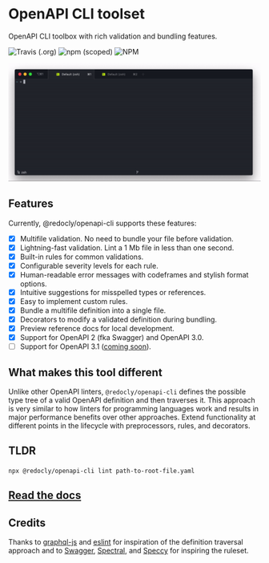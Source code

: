 # OpenAPI CLI toolset

OpenAPI CLI toolbox with rich validation and bundling features.

![Travis (.org)](https://img.shields.io/travis/Redocly/openapi-cli/master)
![npm (scoped)](https://img.shields.io/npm/v/@redocly/openapi-cli)
![NPM](https://img.shields.io/npm/l/@redocly/openapi-cli)

![OpenAPI 3 CLI toolset](./media/openapi-cli.gif)

## Features

Currently, @redocly/openapi-cli supports these features:

- [x] Multifile validation. No need to bundle your file before validation.
- [x] Lightning-fast validation. Lint a 1 Mb file in less than one second.
- [x] Built-in rules for common validations.
- [x] Configurable severity levels for each rule.
- [x] Human-readable error messages with codeframes and stylish format options.
- [x] Intuitive suggestions for misspelled types or references.
- [x] Easy to implement custom rules. 
- [x] Bundle a multifile definition into a single file.
- [x] Decorators to modify a validated definition during bundling.
- [x] Preview reference docs for local development.
- [x] Support for OpenAPI 2 (fka Swagger) and OpenAPI 3.0.
- [ ] Support for OpenAPI 3.1 ([coming soon](https://github.com/Redocly/openapi-cli/issues/160)).

## What makes this tool different

Unlike other OpenAPI linters, `@redocly/openapi-cli` defines the possible type tree of a valid OpenAPI definition and then traverses it. This approach is very similar to how linters for programming languages work and results in major performance benefits over other approaches. Extend functionality at different points in the lifecycle with preprocessors, rules, and decorators.

## TLDR

`npx @redocly/openapi-cli lint path-to-root-file.yaml`

## [Read the docs](https://redoc.ly/docs/cli/)

## Credits

Thanks to [graphql-js](https://github.com/graphql/graphql-js) and [eslint](https://github.com/eslint/eslint) for inspiration of the definition traversal approach and to [Swagger](https://github.com/swagger-api/swagger-editor), [Spectral](https://github.com/stoplightio/spectral), and [Speccy](https://github.com/wework/speccy) for inspiring the ruleset.
